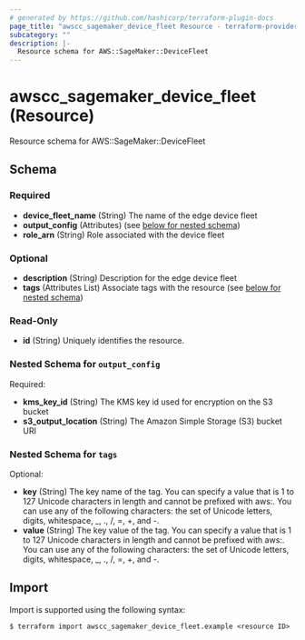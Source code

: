 ```yaml
---
# generated by https://github.com/hashicorp/terraform-plugin-docs
page_title: "awscc_sagemaker_device_fleet Resource - terraform-provider-awscc"
subcategory: ""
description: |-
  Resource schema for AWS::SageMaker::DeviceFleet
---
```


# awscc_sagemaker_device_fleet (Resource)

Resource schema for AWS::SageMaker::DeviceFleet



<!-- schema generated by tfplugindocs -->
## Schema

### Required

- **device_fleet_name** (String) The name of the edge device fleet
- **output_config** (Attributes) (see [below for nested schema](#nestedatt--output_config))
- **role_arn** (String) Role associated with the device fleet

### Optional

- **description** (String) Description for the edge device fleet
- **tags** (Attributes List) Associate tags with the resource (see [below for nested schema](#nestedatt--tags))

### Read-Only

- **id** (String) Uniquely identifies the resource.

<a id="nestedatt--output_config"></a>
### Nested Schema for `output_config`

Required:

- **kms_key_id** (String) The KMS key id used for encryption on the S3 bucket
- **s3_output_location** (String) The Amazon Simple Storage (S3) bucket URI


<a id="nestedatt--tags"></a>
### Nested Schema for `tags`

Optional:

- **key** (String) The key name of the tag. You can specify a value that is 1 to 127 Unicode characters in length and cannot be prefixed with aws:. You can use any of the following characters: the set of Unicode letters, digits, whitespace, _, ., /, =, +, and -.
- **value** (String) The key value of the tag. You can specify a value that is 1 to 127 Unicode characters in length and cannot be prefixed with aws:. You can use any of the following characters: the set of Unicode letters, digits, whitespace, _, ., /, =, +, and -.

## Import

Import is supported using the following syntax:

```shell
$ terraform import awscc_sagemaker_device_fleet.example <resource ID>
```
